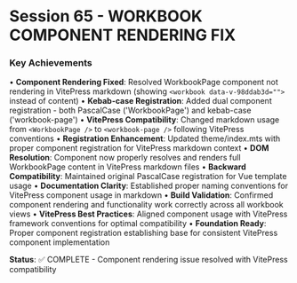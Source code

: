 # Session 65 - WORKBOOK COMPONENT RENDERING FIX

### Key Achievements
• **Component Rendering Fixed**: Resolved WorkbookPage component not rendering in VitePress markdown (showing `<workbook data-v-98ddab3d="">` instead of content)
• **Kebab-case Registration**: Added dual component registration - both PascalCase ('WorkbookPage') and kebab-case ('workbook-page') 
• **VitePress Compatibility**: Changed markdown usage from `<WorkbookPage />` to `<workbook-page />` following VitePress conventions
• **Registration Enhancement**: Updated theme/index.mts with proper component registration for VitePress markdown context
• **DOM Resolution**: Component now properly resolves and renders full WorkbookPage content in VitePress markdown files
• **Backward Compatibility**: Maintained original PascalCase registration for Vue template usage
• **Documentation Clarity**: Established proper naming conventions for VitePress component usage in markdown
• **Build Validation**: Confirmed component rendering and functionality work correctly across all workbook views
• **VitePress Best Practices**: Aligned component usage with VitePress framework conventions for optimal compatibility
• **Foundation Ready**: Proper component registration establishing base for consistent VitePress component implementation

**Status**: ✅ COMPLETE - Component rendering issue resolved with VitePress compatibility
